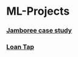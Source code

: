 # ML-Projects

### [Jamboree case study](https://github.com/vishvinpm/Jamboree-case-study)
### [Loan Tap](https://github.com/vishvinpm/Loan_Tap)
